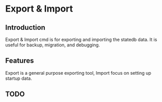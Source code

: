 # Export & Import

## Introduction

Export & Import cmd is for exporting and importing the statedb data. It is useful for backup, migration, and debugging.

## Features

Export is a general purpose exporting tool, Import focus on setting up startup data.

## TODO